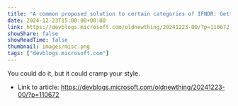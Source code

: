 ```yaml
---
title: "A common proposed solution to certain categories of IFNDR: Getting the linker to verify identical functions"
date: 2024-12-23T15:00:00+00:00
link: https://devblogs.microsoft.com/oldnewthing/20241223-00/?p=110672
showShare: false
showReadTime: false
thumbnail: images/misc.png
tags: ["devblogs.microsoft.com"]
---
```

You could do it, but it could cramp your style.

- Link to article: https://devblogs.microsoft.com/oldnewthing/20241223-00/?p=110672